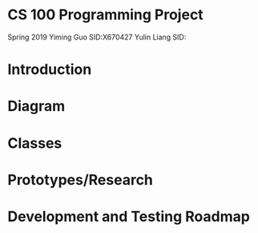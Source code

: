 # CS 100 Programming Project
Spring 2019
Yiming Guo   SID:X670427
Yulin  Liang SID:

# Introduction

# Diagram

# Classes

# Prototypes/Research

# Development and Testing Roadmap
